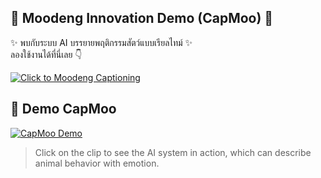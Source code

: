 ## 🚀 Moodeng Innovation Demo (CapMoo) 🦛

✨ พบกับระบบ AI บรรยายพฤติกรรมสัตว์แบบเรียลไทม์ ✨  
ลองใช้งานได้ที่นี่เลย 👇  

[![Click to Moodeng Captioning](https://img.shields.io/badge/🦛_ทดลองใช้ระบบ_CAPMOO-5cb85c?style=for-the-badge)](https://capmoo-innovation.streamlit.app/)

## 🎥 Demo CapMoo

[![CapMoo Demo](https://img.youtube.com/vi/YOUR_VIDEO_ID/hqdefault.jpg)](https://www.youtube.com/watch?v=YOUR_VIDEO_ID)

> Click on the clip to see the AI ​​system in action, which can describe animal behavior with emotion.




